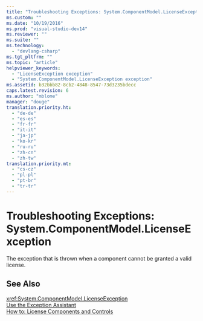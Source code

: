 ```yaml
---
title: "Troubleshooting Exceptions: System.ComponentModel.LicenseException | Microsoft Docs"
ms.custom: ""
ms.date: "10/19/2016"
ms.prod: "visual-studio-dev14"
ms.reviewer: ""
ms.suite: ""
ms.technology: 
  - "devlang-csharp"
ms.tgt_pltfrm: ""
ms.topic: "article"
helpviewer_keywords: 
  - "LicenseException exception"
  - "System.ComponentModel.LicenseException exception"
ms.assetid: b32bbb82-8cb2-4848-8547-73d3235bdecc
caps.latest.revision: 6
ms.author: "mblome"
manager: "douge"
translation.priority.ht: 
  - "de-de"
  - "es-es"
  - "fr-fr"
  - "it-it"
  - "ja-jp"
  - "ko-kr"
  - "ru-ru"
  - "zh-cn"
  - "zh-tw"
translation.priority.mt: 
  - "cs-cz"
  - "pl-pl"
  - "pt-br"
  - "tr-tr"
---
```

# Troubleshooting Exceptions: System.ComponentModel.LicenseException
The exception that is thrown when a component cannot be granted a valid license.  
  
## See Also  
 <xref:System.ComponentModel.LicenseException>   
 [Use the Exception Assistant](../Topic/How%20to:%20Use%20the%20Exception%20Assistant.md)   
 [How to: License Components and Controls](../Topic/How%20to:%20License%20Components%20and%20Controls.md)